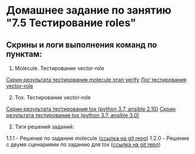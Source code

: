 # Домашнеe заданиe по занятию "7.5 Тестирование roles"

## Скрины и логи выполнения команд по пунктам:

1. Molecule. Тестирование vector-role

[Скрин результата тестирования molecule этап verify](./applications/Sreen_vector-role_verify.png)
[Лог тестирования vector-role](./applications/test_vector-role.log)

2. Tox. Тестирование vector-role

[Скрин результата тестирования tox (python 3.7, ansible 2.10)](./applications/tox_test.py37-ans210.png)
[Скрин результата тестирования tox (python 3.7, ansible 3.0)](./applications/tox_test.py37-ans30.png)

2. Тэги решений заданий:

1.1.1 - Решение по заданию molecule ([ссылка на git repo](https://github.com/Ditry86/ansible_study_5/releases/tag/1.1.1))
1.2.0 - Решение с двумя сценариями по заданию для tox ([ссылка на git repo](https://github.com/Ditry86/ansible_study_5/releases/tag/1.2.0))

